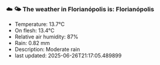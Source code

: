 ### ☁️ 🌤️  The weather in Florianópolis is: Florianópolis

- Temperature: 13.7°C
- On flesh: 13.4°C
- Relative air humidity: 87%
- Rain: 0.82 mm
- Description: Moderate rain
- last updated: 2025-06-26T21:17:05.489899
